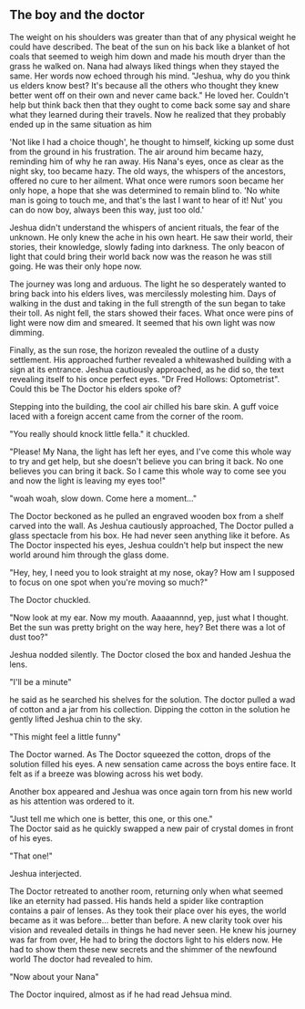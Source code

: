 ## The boy and the doctor

The weight on his shoulders was greater than that of any physical weight he could have described. The beat of the sun on his back like a blanket of hot coals that seemed to weigh him down and made his mouth dryer than the grass he walked on. Nana had always liked things when they stayed the same. Her words now echoed through his mind. "Jeshua, why do you think us elders know best? It's because all the others who thought they knew better went off on their own and never came back." He loved her. Couldn't help but think back then that they ought to come back some say and share what they learned during their travels. Now he realized that they probably ended up in the same situation as him

'Not like I had a choice though', he thought to himself, kicking up some dust from the ground in his frustration. The air around him became hazy, reminding him of why he ran away. His Nana's eyes, once as clear as the night sky, too became hazy. The old ways, the whispers of the ancestors, offered no cure to her ailment. What once were rumors soon became her only hope, a hope that she was determined to remain blind to. 'No white man is going to touch me, and that's the last I want to hear of it! Nut' you can do now boy, always been this way, just too old.'

Jeshua didn't understand the whispers of ancient rituals, the fear of the unknown. He only knew the ache in his own heart. He saw their world, their stories, their knowledge, slowly fading into darkness. The only beacon of light that could bring their world back now was the reason he was still going. He was their only hope now. 

The journey was long and arduous. The light he so desperately wanted to bring back into his elders lives, was mercilessly molesting him. Days of walking in the dust and taking in the full strength of the sun began to take their toll. As night fell, the stars showed their faces. What once were pins of light were now dim and smeared. It seemed that his own light was now dimming. 

Finally, as the sun rose, the horizon revealed the outline of a dusty settlement. His approached further revealed a whitewashed building with a sign at its entrance. Jeshua cautiously approached, as he did so, the text revealing itself to his once perfect eyes. "Dr Fred Hollows: Optometrist". Could this be The Doctor his elders spoke of?

Stepping into the building, the cool air chilled his bare skin. A guff voice laced with a foreign accent came from the corner of the room. 

"You really should knock little fella." it chuckled. 

"Please! My Nana, the light has left her eyes, and I've come this whole way to try and get help, but she doesn't believe you can bring it back. No one believes you can bring it back. 
So I came this whole way to come see you and now the light is leaving my eyes too!"

"woah woah, slow down. Come here a moment..." 

The Doctor beckoned as he pulled an engraved wooden box from a shelf carved into the wall. As Jeshua cautiously approached, The Doctor pulled a glass spectacle from his box. He had never seen anything like it before. As The Doctor inspected his eyes, Jeshua couldn't help but inspect the new world around him through the glass dome.

"Hey, hey, I need you to look straight at my nose, okay? How am I supposed to focus on one spot when you're moving so much?" 

The Doctor chuckled. 

"Now look at my ear. Now my mouth. Aaaaannnd, yep, just what I thought. Bet the sun was pretty bright on the way here, hey? Bet there was a lot of dust too?" 

Jeshua nodded silently. The Doctor closed the box and handed Jeshua the lens. 

"I'll be a minute" 

he said as he searched his shelves for the solution. The doctor pulled a wad of cotton and a jar from his collection. Dipping the cotton in the solution he gently lifted Jeshua chin to the sky. 

"This might feel a little funny" 

The Doctor warned. As The Doctor squeezed the cotton, drops of the solution filled his eyes. A new sensation came across the boys entire face. It felt as if a breeze was blowing across his wet body.

Another box appeared and Jeshua was once again torn from his new world as his attention was ordered to it. 

"Just tell me which one is better, this one, or this one." 
\
The Doctor said as he quickly swapped a new pair of crystal domes in front of his eyes.

"That one!" 

Jeshua interjected.

The Doctor retreated to another room, returning only when what seemed like an eternity had passed. His hands held a spider like contraption contains a pair of lenses. As they took their place over his eyes, the world became as it was before... better than before. A new clarity took over his vision and revealed details in things he had never seen.
He knew his journey was far from over, He had to bring the doctors light to his elders now. He had to show them these new secrets and the shimmer of the newfound world The doctor had revealed to him.

"Now about your Nana" 

The Doctor inquired, almost as if he had read Jehsua mind.


